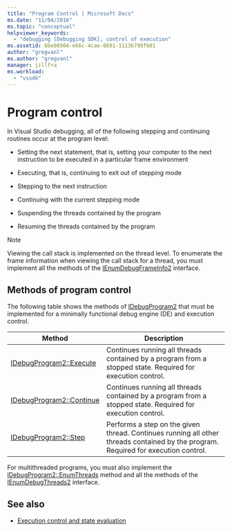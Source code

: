 ```yaml
---
title: "Program Control | Microsoft Docs"
ms.date: "11/04/2016"
ms.topic: "conceptual"
helpviewer_keywords:
  - "debugging [Debugging SDK], control of execution"
ms.assetid: 6be80904-e66c-4cae-8891-1113b799fb01
author: "gregvanl"
ms.author: "gregvanl"
manager: jillfra
ms.workload:
  - "vssdk"
---
```

# Program control
In Visual Studio debugging, all of the following stepping and continuing routines occur at the program level:

- Setting the next statement, that is, setting your computer to the next instruction to be executed in a particular frame environment

- Executing, that is, continuing to exit out of stepping mode

- Stepping to the next instruction

- Continuing with the current stepping mode

- Suspending the threads contained by the program

- Resuming the threads contained by the program

> [!NOTE]
> Viewing the call stack is implemented on the thread level. To enumerate the frame information when viewing the call stack for a thread, you must implement all the methods of the [IEnumDebugFrameInfo2](../../extensibility/debugger/reference/ienumdebugframeinfo2.md) interface.

## Methods of program control
 The following table shows the methods of [IDebugProgram2](../../extensibility/debugger/reference/idebugprogram2.md) that must be implemented for a minimally functional debug engine (DE) and execution control.

|Method|Description|
|------------|-----------------|
|[IDebugProgram2::Execute](../../extensibility/debugger/reference/idebugprogram2-execute.md)|Continues running all threads contained by a program from a stopped state. Required for execution control.|
|[IDebugProgram2::Continue](../../extensibility/debugger/reference/idebugprogram2-continue.md)|Continues running all threads contained by a program from a stopped state. Required for execution control.|
|[IDebugProgram2::Step](../../extensibility/debugger/reference/idebugprogram2-step.md)|Performs a step on the given thread. Continues running all other threads contained by the program. Required for execution control.|

 For multithreaded programs, you must also implement the [IDebugProgram2::EnumThreads](../../extensibility/debugger/reference/idebugprogram2-enumthreads.md) method and all the methods of the [IEnumDebugThreads2](../../extensibility/debugger/reference/ienumdebugthreads2.md) interface.

## See also
- [Execution control and state evaluation](../../extensibility/debugger/execution-control-and-state-evaluation.md)